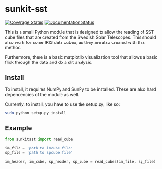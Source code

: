 sunkit-sst
==========

[![Coverage Status](https://coveralls.io/repos/github/nabobalis/sunkit-sst/badge.svg?branch=master)](https://coveralls.io/github/nabobalis/sunkit-sst?branch=master)
[![Documentation Status](https://readthedocs.org/projects/sunkit-sst/badge/?version=latest)](http://sunkit-sst.readthedocs.org/?badge=latest)

This is a small Python module that is designed to allow the reading of SST cube files that are created from the Swedish Solar Telescopes.
This should also work for some IRIS data cubes, as they are also created with this method.

Furthermore, there is a basic matplotlib visualization tool that allows a basic flick through the data and do a slit analysis.

Install
-------

To install, it requires NumPy and SunPy to be installed.
These are also hard dependencies of the module as well.

Currently, to install, you have to use the setup.py, like so:

```bash
sudo python setup.py install
```

Example
-------

```python
from sunkitsst import read_cube

im_file = 'path to imcube file'
sp_file = 'path to spcube file'

im_header, im_cube, sp_header, sp_cube = read_cubes(im_file, sp_file)

```
